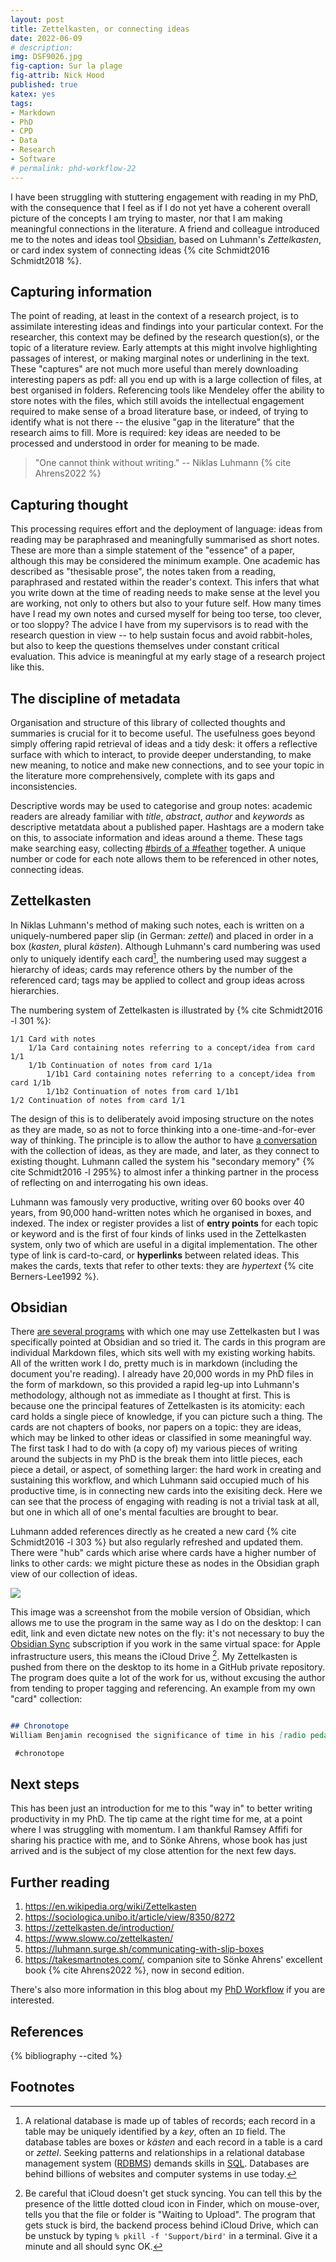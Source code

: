 ```yaml
---
layout: post
title: Zettelkasten, or connecting ideas
date: 2022-06-09
# description: 
img: DSF9026.jpg
fig-caption: Sur la plage
fig-attrib: Nick Hood
published: true
katex: yes
tags:
- Markdown
- PhD
- CPD
- Data
- Research
- Software
# permalink: phd-workflow-22
---
```


I have been struggling with stuttering engagement with reading in my PhD, with the consequence that I feel as if I do not yet have a coherent overall picture of the concepts I am trying to master, nor that I am making meaningful connections in the literature. A friend and colleague introduced me to the notes and ideas tool [Obsidian](https://obsidian.md/), based on Luhmann's *Zettelkasten*, or card index system of connecting ideas {% cite Schmidt2016 Schmidt2018 %}.

## Capturing information

The point of reading, at least in the context of a research project, is to assimilate interesting ideas and findings into your particular context. For the researcher, this context may be defined by the research question(s), or the topic of a literature review. Early attempts at this might involve highlighting passages of interest, or making marginal notes or underlining in the text. These "captures" are not much more useful than merely downloading interesting papers as pdf: all you end up with is a large collection of files, at best organised in folders. Referencing tools like Mendeley offer the ability to store notes with the files, which still avoids the intellectual engagement required to make sense of a broad literature base, or indeed, of trying to identify what is not there -- the elusive "gap in the literature" that the research aims to fill. More is required: key ideas are needed to be processed and understood in order for meaning to be made. 

> "One cannot think without writing." -- Niklas Luhmann {% cite Ahrens2022 %}

## Capturing thought

This processing requires effort and the deployment of language: ideas from reading may be paraphrased and meaningfully summarised as short notes. These are more than a simple statement of the "essence" of a paper, although this may be considered the minimum example. One academic has described as "thesisable prose", the notes taken from a reading, paraphrased and restated within the reader's context. This infers that what you write down at the time of reading needs to make sense at the level you are working, not only to others but also to your future self. How many times have I read my own notes and cursed myself for being too terse, too clever, or too sloppy? The advice I have from my supervisors is to read with the research question in view -- to help sustain focus and avoid rabbit-holes, but also to keep the questions themselves under constant critical evaluation. This advice is meaningful at my early stage of a research project like this.

## The discipline of metadata

Organisation and structure of this library of collected thoughts and summaries is crucial for it to become useful. The usefulness goes beyond simply offering rapid retrieval of ideas and a tidy desk: it offers a reflective surface with which to interact, to provide deeper understanding, to make new meaning, to notice and make new connections, and to see your topic in the literature more comprehensively, complete with its gaps and inconsistencies. 

Descriptive words may be used to categorise and group notes: academic readers are already familiar with *title*, *abstract*, *author* and *keywords* as descriptive metatdata about a published paper. Hashtags are a modern take on this, to associate information and ideas around a theme. These tags make searching easy, collecting [#birds of a #feather](https://twitter.com/search?q=%23birds%20%23feather) together. A unique number or code for each note allows them to be referenced in other notes, connecting ideas.

## Zettelkasten

In Niklas Luhmann's method of making such notes, each is written on a uniquely-numbered paper slip (in German: *zettel*) and placed in order in a box (*kasten*, plural *kästen*). Although Luhmann's card numbering was used only to uniquely identify each card[^rbdms], the numbering used may suggest a hierarchy of ideas; cards may reference others by the number of the referenced card; tags may be applied to collect and group ideas across hierarchies. 

The numbering system of Zettelkasten is illustrated by {% cite Schmidt2016 -l 301 %}:

```
1/1 Card with notes 
    1/1a Card containing notes referring to a concept/idea from card 1/1 
    1/1b Continuation of notes from card 1/1a 
        1/1b1 Card containing notes referring to a concept/idea from card 1/1b 
        1/1b2 Continuation of notes from card 1/1b1 
1/2 Continuation of notes from card 1/1
```

The design of this is to deliberately avoid imposing structure on the notes as they are made, so as not to force thinking into a one-time-and-for-ever way of thinking. The principle is to allow the author to have [a conversation](https://luhmann.surge.sh/communicating-with-slip-boxes) with the collection of ideas, as they are made, and later, as they connect to existing thought. Luhmann called the system his "secondary memory" {% cite Schmidt2016 -l 295%} to almost infer a thinking partner in the process of reflecting on and interrogating his own ideas.

Luhmann was famously very productive, writing over 60 books over 40 years, from 90,000 hand-written notes which he organised in boxes, and indexed. The index or register provides a list of **entry points** for each topic or keyword and is the first of four kinds of links used in the Zettelkasten system, only two of which are useful in a digital implementation. The other type of link is card-to-card, or **hyperlinks** between related ideas. This makes the cards, texts that refer to other texts: they are *hypertext* {% cite Berners-Lee1992 %}.

## Obsidian

There [are several programs](https://takesmartnotes.com/tools/) with which one may use Zettelkasten but I was specifically pointed at Obsidian and so tried it. The cards in this program are individual Markdown files, which sits well with my existing working habits. All of the written work I do, pretty much is in markdown (including the document you're reading). I already have 20,000 words in my PhD files in the form of markdown, so this provided a rapid leg-up into Luhmann's methodology, although not as immediate as I thought at first. This is because one the principal features of Zettelkasten is its atomicity: each card holds a single piece of knowledge, if you can picture such a thing. The cards are not chapters of books, nor papers on a topic: they are ideas, which may be linked to other ideas or classified in some meaningful way. The first task I had to do with (a copy of) my various pieces of writing around the subjects in my PhD is the break them into little pieces, each piece a detail, or aspect, of something larger: the hard work in creating and sustaining this workflow, and which Luhmann said occupied much of his productive time, is in connecting new cards into the exisiting deck. Here we can see that the process of engaging with reading is not a trivial task at all, but one in which all of one's mental faculties are brought to bear.

Luhmann added references directly as he created a new card {% cite Schmidt2016 -l 303 %} but also regularly refreshed and updated them. There were "hub" cards which arise where cards have a higher number of links to other cards: we might picture these as nodes in the Obsidian graph view of our collection of ideas. 

![](/assets/img/IMG_9690.PNG)

This image was a screenshot from the mobile version of Obsidian, which allows me to use the program in the same way as I do on the desktop: I can edit, link and even dictate new notes on the fly: it's not necessary to buy the [Obsidian Sync](https://obsidian.md/sync) subscription if you work in the same virtual space: for Apple infrastructure users, this means the iCloud Drive [^ic-fix]. My Zettelkasten is pushed from there on the desktop to its home in a GitHub private repository. The program does quite a lot of the work for us, without excusing the author from tending to proper tagging and referencing. An example from my own "card" collection:

[^ic-fix]: Be careful that iCloud doesn't get stuck syncing. You can tell this by the presence of the little dotted cloud icon in Finder, which on mouse-over, tells you that the file or folder is "Waiting to Upload". The program that gets stuck is bird, the backend process behind iCloud Drive, which can be unstuck by typing `% pkill -f 'Support/bird'` in a terminal. Give it a minute and all should sync OK.

```markdown

## Chronotope
William Benjamin recognised the significance of time in his [radio pedagogy](Radio%20pedagogy.md), as an essential part of the power of the medium. The setting of a story in space and time has been called the chronotope [@Bakhtin1981 119].

 #chronotope
  ```
## Next steps

This has been just an introduction for me to this "way in" to better writing productivity in my PhD. The tip came at the right time for me, at a point where I was struggling with momentum. I am thankful Ramsey Affifi for sharing his practice with me, and to Sönke Ahrens, whose book has just arrived and is the subject of my close attention for the next few days.

## Further reading

1. https://en.wikipedia.org/wiki/Zettelkasten
1. https://sociologica.unibo.it/article/view/8350/8272
1. https://zettelkasten.de/introduction/
1. https://www.sloww.co/zettelkasten/
1. https://luhmann.surge.sh/communicating-with-slip-boxes
1. https://takesmartnotes.com/, companion site to Sönke Ahrens' excellent book {% cite Ahrens2022 %}, now in second edition.

There's also more information in this blog about my [PhD Workflow](/phd-workflow-22) if you are interested.

## References

{% bibliography --cited %}

## Footnotes

[^rbdms]: A relational database is made up of tables of records; each record in a table may be uniquely identified by a *key*, often an `ID` field. The database tables are boxes or *kästen* and each record in a table is a card or *zettel*. Seeking patterns and relationships in a relational database management system ([RDBMS](https://en.wikipedia.org/wiki/Relational_database)) demands skills in [SQL](https://en.wikipedia.org/wiki/SQL). Databases are behind billions of websites and computer systems in use today.
